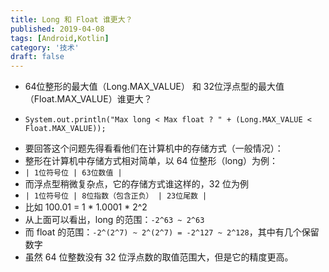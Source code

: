 ```yaml
---
title: Long 和 Float 谁更大？
published: 2019-04-08
tags: [Android,Kotlin]
category: '技术'
draft: false 
---
```


- 64位整形的最大值（Long.MAX_VALUE） 和 32位浮点型的最大值（Float.MAX_VALUE）谁更大？
- ````
  System.out.println("Max long < Max float ? " + (Long.MAX_VALUE < Float.MAX_VALUE));
- 要回答这个问题先得看看他们在计算机中的存储方式（一般情况）：
- 整形在计算机中存储方式相对简单，以 64 位整形（long）为例：
- `| 1位符号位 | 63位数值 |`
- 而浮点型稍微复杂点，它的存储方式谁这样的，32 位为例
- `| 1位符号位 | 8位指数（包含正负） | 23位尾数 |`
- 比如 100.01 = 1 * 1.0001 * 2^2
- 从上面可以看出，long 的范围：`-2^63 ~ 2^63`
- 而 float 的范围：`-2^(2^7) ~ 2^(2^7) = -2^127 ~ 2^128`，其中有几个保留数字
- 虽然 64 位整数没有 32 位浮点数的取值范围大，但是它的精度更高。